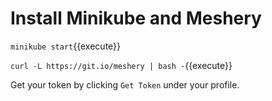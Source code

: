 
# Install Minikube and Meshery

`minikube start`{{execute}}

`curl -L https://git.io/meshery | bash -`{{execute}}



Get your token by clicking `Get Token` under your profile.
